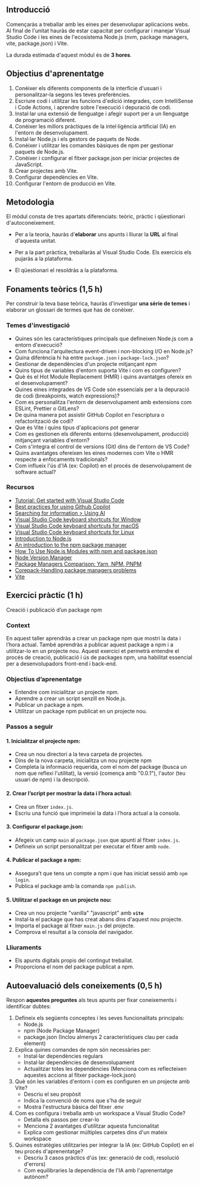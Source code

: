 ## Introducció  

Començaràs a treballar amb les eines per desenvolupar aplicacions webs. 
Al final de l'unitat hauràs de estar capacitat per configurar i manejar Visual Studio Code i les eines de l'ecosistema Node.js  (nvm, package managers, 
vite, package.json) i Vite.

La durada estimada d'aquest mòdul és de **3 hores**.  

## Objectius d'aprenentatge  

1. Conèixer els diferents components de la interfície d'usuari i personalitzar-la segons les teves preferències.
2. Escriure codi i utilitzar les funcions d'edició integrades, com IntelliSense i Code Actions, i aprendre sobre l'execució i depuració de codi.
3. Instal·lar una extensió de llenguatge i afegir suport per a un llenguatge de programació diferent.
4. Conèixer les millors pràctiques de la intel·ligència artificial (IA) en l'entorn de desenvolupament.
5. Instal·lar Node.js i els gestors de paquets de Node.
6. Conèixer i utilitzar les comandes bàsiques de npm per gestionar paquets de Node.js.
7. Conèixer i configurar el fitxer package.json per iniciar projectes de JavaScript.
8. Crear projectes amb Vite.
9. Configurar dependències en Vite.
10. Configurar l'entorn de producció en Vite.


## Metodologia  
El mòdul consta de tres apartats diferenciats: teòric, pràctic i qüestionari d'autoconeixement.  

- Per a la teoria, hauràs d'**elaborar** uns apunts i lliurar la **URL** al final d'aquesta unitat.  

- Per a la part pràctica, treballaràs al Visual Studio Code. Els exercicis els pujaràs a la plataforma.
- El qüestionari el resoldràs a la plataforma.  

## Fonaments teòrics (1,5 h)  
Per construir la teva base teòrica, hauràs d'investigar **una sèrie de temes** i elaborar un glossari de termes que has de conèixer.  

### Temes d'investigació  

- Quines són les característiques principals que defineixen Node.js com a entorn d'execució?
- Com funciona l'arquitectura event-driven i non-blocking I/O en Node.js?
- Quina diferència hi ha entre `package.json` i `package-lock.json`?
- Gestionar de dependències d'un projecte mitjançant npm
- Quins tipus de variables d'entorn suporta Vite i com es configuren?
- Què és el Hot Module Replacement (HMR) i quins avantatges ofereix en el desenvolupament?
- Quines eines integrades de VS Code són essencials per a la depuració de codi (breakpoints, watch expressions)?
- Com es personalitza l'entorn de desenvolupament amb extensions com ESLint, Prettier o GitLens?
- De quina manera pot assistir GitHub Copilot en l'escriptura o refactorització de codi?
- Que és Vite i quins tipus d'aplicacions pot generar
- Com es gestionen els diferents entorns (desenvolupament, producció) mitjançant variables d'entorn?
- Com s'integra el control de versions (Git) dins de l'entorn de VS Code?
- Quins avantatges ofereixen les eines modernes com Vite o HMR respecte a enfocaments tradicionals?
- Com influeix l'ús d'IA (ex: Copilot) en el procés de desenvolupament de software actual?  

### Recursos  

- [Tutorial: Get started with Visual Studio Code](https://code.visualstudio.com/docs/getstarted/getting-started)
- [Best practices for using Github Copilot](https://docs.github.com/en/copilot/using-github-copilot/best-practices-for-using-github-copilot)
- [ Searching for information > Using AI ](https://developer.mozilla.org/en-US/docs/Learn_web_development/Getting_started/Environment_setup/Browsing_the_web#using_ai)
- [Visual Studio Code keyboard shortcuts for Window](https://code.visualstudio.com/shortcuts/keyboard-shortcuts-windows.pdf)
- [Visual Studio Code keyboard shortcuts for macOS](https://code.visualstudio.com/shortcuts/keyboard-shortcuts-macos.pdf)
- [Visual Studio Code keyboard shortcuts for Linux](https://code.visualstudio.com/shortcuts/keyboard-shortcuts-linux.pdf)
- [Introduction to Node.js](https://nodejs.org/en/learn/getting-started/introduction-to-nodejs)
- [An introduction to the npm package manager](https://nodejs.org/en/learn/getting-started/an-introduction-to-the-npm-package-manager)
- [How To Use Node.js Modules with npm and package.json](https://www.digitalocean.com/community/tutorials/how-to-use-node-js-modules-with-npm-and-package-json)
- [Node Version Manager](https://github.com/nvm-sh/nvm)
- [Package Managers Comparison: Yarn, NPM, PNPM](https://www.cookielab.io/blog/package-managers-comparison-yarn-npm-pnpm)
- [Corepack-Handling package managers problems](https://www.totaltypescript.com/how-to-use-corepack)
- [Vite](https://es.vite.dev/guide/)

## Exercici pràctic (1 h)  

Creació i publicació d’un package npm
### Context
En aquest taller aprendràs a crear un package npm que mostri la data i l’hora actual. També aprendràs a publicar aquest package a npm i a utilitzar-lo en un projecte nou. Aquest exercici et permetrà entendre el procés de creació, publicació i ús de packages npm, una habilitat essencial per a desenvolupadors front-end i back-end.

### Objectius d’aprenentatge
- Entendre com inicialitzar un projecte npm.
- Aprendre a crear un script senzill en Node.js.
- Publicar un package a npm.
- Utilitzar un package npm publicat en un projecte nou.

### Passos a seguir
#### 1. Inicialitzar el projecte npm:
   - Crea un nou directori a la teva carpeta de projectes.
   - Dins de la nova carpeta, inicialitza un nou projecte npm
   - Completa la informació requerida, com el nom del package (busca un nom que reflexi l'utilitat), la versió (comença amb "0.0.1"), l'autor (teu usuari de npm) i la descripció.

#### 2. Crear l’script per mostrar la data i l’hora actual:
   - Crea un fitxer `index.js`.
   - Escriu una funció que imprimeixi la data i l’hora actual a la consola.

#### 3. Configurar el package.json:
   - Afegeix un camp `main` al `package.json` que apunti al fitxer `index.js`.
   - Defineix un script personalitzat per executar el fitxer amb `node`.

#### 4. Publicar el package a npm:
   - Assegura’t que tens un compte a npm i que has iniciat sessió amb `npm login`.
   - Publica el package amb la comanda `npm publish`.

#### 5. Utilitzar el package en un projecte nou:
   - Crea un nou projecte "vanilla" "javascript" amb  **`vite`**
   - Instal·la el package que has creat abans dins d'aquest nou projecte.
   - Importa el package al fitxer `main.js` del projecte.
   - Comprova el resultat a la consola del navigador.

### Lliuraments  

- Els apunts digitals propis del contingut treballat.  
- Proporciona el nom del package publicat a npm.


## Autoevaluació dels coneixements (0,5 h)  

Respon **aquestes preguntes** als teus apunts per fixar coneixements i identificar dubtes:  

1. Defineix els següents conceptes i les seves funcionalitats principals:
    - Node.js
    - npm (Node Package Manager)
    - package.json
(Inclou almenys 2 característiques clau per cada element)
2. Explica quines comandes de npm són necessàries per:
    - Instal·lar dependències regulars
    - Instal·lar dependències de desenvolupament
    - Actualitzar totes les dependències
(Menciona com es reflecteixen aquestes accions al fitxer package-lock.json)
3. Què són les variables d'entorn i com es configuren en un projecte amb Vite?
    - Descriu el seu propòsit
    - Indica la convenció de noms que s'ha de seguir
    - Mostra l'estructura bàsica del fitxer .env
4. Com es configura i treballa amb un workspace a Visual Studio Code?
    - Detalla els passos per crear-lo
    - Menciona 2 avantatges d'utilitzar aquesta funcionalitat
    - Explica com gestionar múltiples carpetes dins d'un mateix workspace
5. Quines estratègies utilitzaries per integrar la IA (ex: GitHub Copilot) en el teu procés d'aprenentatge?
    - Descriu 3 casos pràctics d'ús (ex: generació de codi, resolució d'errors)
    - Com equilibraries la dependència de l'IA amb l'aprenentatge autònom?